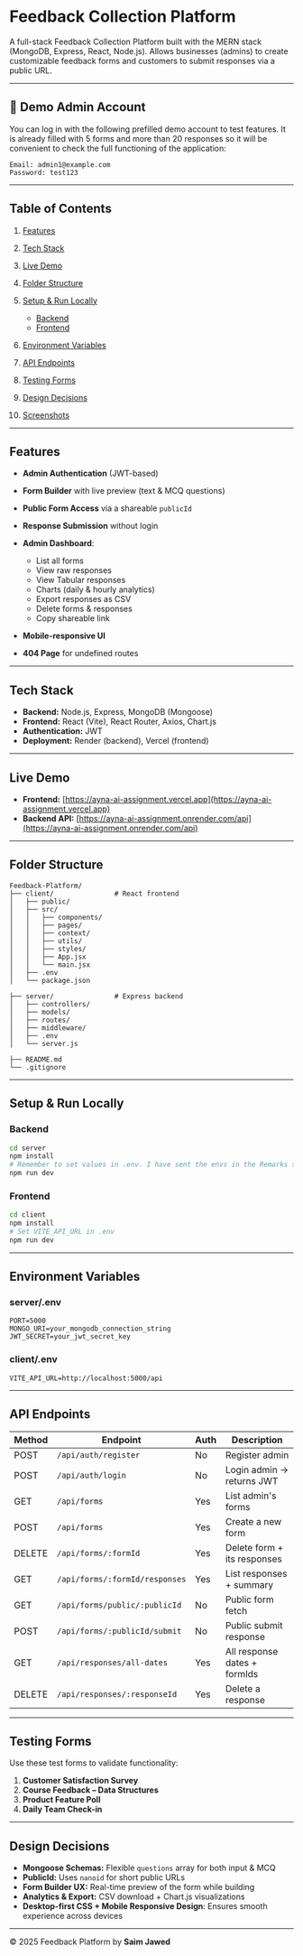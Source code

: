 # Feedback Collection Platform

A full-stack Feedback Collection Platform built with the MERN stack (MongoDB, Express, React, Node.js). Allows businesses (admins) to create customizable feedback forms and customers to submit responses via a public URL.

---

## 🔑 Demo Admin Account

You can log in with the following prefilled demo account to test features.
It is already filled with 5 forms and more than 20 responses so it will be convenient to check the full functioning of the application:

```
Email: admin1@example.com 
Password: test123
```

---

## Table of Contents

1. [Features](#features)
2. [Tech Stack](#tech-stack)
3. [Live Demo](#live-demo)
4. [Folder Structure](#folder-structure)
5. [Setup & Run Locally](#setup--run-locally)

   * [Backend](#backend)
   * [Frontend](#frontend)
6. [Environment Variables](#environment-variables)
7. [API Endpoints](#api-endpoints)
8. [Testing Forms](#testing-forms)
9. [Design Decisions](#design-decisions)
10. [Screenshots](#screenshots)

---

## Features

* **Admin Authentication** (JWT-based)
* **Form Builder** with live preview (text & MCQ questions)
* **Public Form Access** via a shareable `publicId`
* **Response Submission** without login
* **Admin Dashboard**:

  * List all forms
  * View raw responses
  * View Tabular responses
  * Charts (daily & hourly analytics)
  * Export responses as CSV
  * Delete forms & responses
  * Copy shareable link
* **Mobile-responsive UI**
* **404 Page** for undefined routes

---

## Tech Stack

* **Backend:** Node.js, Express, MongoDB (Mongoose)
* **Frontend:** React (Vite), React Router, Axios, Chart.js
* **Authentication:** JWT
* **Deployment:** Render (backend), Vercel (frontend)

---

## Live Demo

* **Frontend:** [https://ayna-ai-assignment.vercel.app](https://ayna-ai-assignment.vercel.app)
* **Backend API:** [https://ayna-ai-assignment.onrender.com/api](https://ayna-ai-assignment.onrender.com/api)

---

## Folder Structure

```
Feedback-Platform/
├── client/               # React frontend
│   ├── public/
│   ├── src/
│   │   ├── components/
│   │   ├── pages/
│   │   ├── context/
│   │   ├── utils/
│   │   ├── styles/
│   │   ├── App.jsx
│   │   └── main.jsx
│   ├── .env
│   └── package.json

├── server/               # Express backend
│   ├── controllers/
│   ├── models/
│   ├── routes/
│   ├── middleware/
│   ├── .env
│   └── server.js

├── README.md
└── .gitignore
```

---

## Setup & Run Locally

### Backend

```bash
cd server
npm install
# Remember to set values in .env. I have sent the envs in the Remarks section of the Submission form
npm run dev
```

### Frontend

```bash
cd client
npm install
# Set VITE_API_URL in .env
npm run dev
```

---

## Environment Variables

### server/.env

```
PORT=5000
MONGO_URI=your_mongodb_connection_string
JWT_SECRET=your_jwt_secret_key
```

### client/.env

```
VITE_API_URL=http://localhost:5000/api
```

---

## API Endpoints

| Method | Endpoint                       | Auth | Description                  |
| ------ | ------------------------------ | ---- | ---------------------------- |
| POST   | `/api/auth/register`           | No   | Register admin               |
| POST   | `/api/auth/login`              | No   | Login admin → returns JWT    |
| GET    | `/api/forms`                   | Yes  | List admin's forms           |
| POST   | `/api/forms`                   | Yes  | Create a new form            |
| DELETE | `/api/forms/:formId`           | Yes  | Delete form + its responses  |
| GET    | `/api/forms/:formId/responses` | Yes  | List responses + summary     |
| GET    | `/api/forms/public/:publicId`  | No   | Public form fetch            |
| POST   | `/api/forms/:publicId/submit`  | No   | Public submit response       |
| GET    | `/api/responses/all-dates`     | Yes  | All response dates + formIds |
| DELETE | `/api/responses/:responseId`   | Yes  | Delete a response            |

---

## Testing Forms

Use these test forms to validate functionality:

1. **Customer Satisfaction Survey**
2. **Course Feedback – Data Structures**
3. **Product Feature Poll**
4. **Daily Team Check-in**

---

## Design Decisions

* **Mongoose Schemas:** Flexible `questions` array for both input & MCQ
* **PublicId:** Uses `nanoid` for short public URLs
* **Form Builder UX:** Real-time preview of the form while building
* **Analytics & Export:** CSV download + Chart.js visualizations
* **Desktop-first CSS + Mobile Responsive Design**: Ensures smooth experience across devices

---

© 2025 Feedback Platform by **Saim Jawed**
